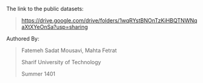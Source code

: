 The link to the public datasets:
> https://drive.google.com/drive/folders/1wqRYstBNOnTzKiHBQTNWNqaXtXYeOnSa?usp=sharing

Authored By:
> Fatemeh Sadat Mousavi, Mahta Fetrat
> 
> Sharif University of Technology
> 
> Summer 1401
